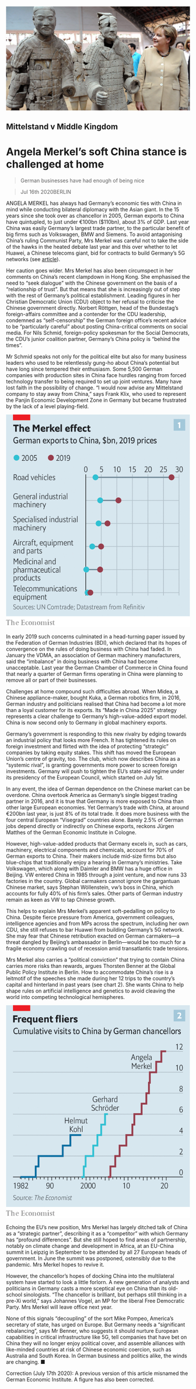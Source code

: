 ![](./images/20200718_EUP001.jpg)

## Mittelstand v Middle Kingdom

# Angela Merkel’s soft China stance is challenged at home

> German businesses have had enough of being nice

> Jul 16th 2020BERLIN

ANGELA MERKEL has always had Germany’s economic ties with China in mind while conducting bilateral diplomacy with the Asian giant. In the 15 years since she took over as chancellor in 2005, German exports to China have quintupled, to just under €100bn ($110bn), about 3% of GDP. Last year China was easily Germany’s largest trade partner, to the particular benefit of big firms such as Volkswagen, BMW and Siemens. To avoid antagonising China’s ruling Communist Party, Mrs Merkel was careful not to take the side of the hawks in the heated debate last year and this over whether to let Huawei, a Chinese telecoms giant, bid for contracts to build Germany’s 5G networks (see [article](https://www.economist.com//briefing/2020/07/16/americas-war-on-huawei-nears-its-endgame)).

Her caution goes wider. Mrs Merkel has also been circumspect in her comments on China’s recent clampdown in Hong Kong. She emphasised the need to “seek dialogue” with the Chinese government on the basis of a “relationship of trust”. But that means that she is increasingly out of step with the rest of Germany’s political establishment. Leading figures in her Christian Democratic Union (CDU) object to her refusal to criticise the Chinese government directly. Norbert Röttgen, head of the Bundestag’s foreign-affairs committee and a contender for the CDU leadership, condemned as “self-censorship” the German foreign office’s recent advice to be “particularly careful” about posting China-critical comments on social media. For Nils Schmid, foreign-policy spokesman for the Social Democrats, the CDU’s junior coalition partner, Germany’s China policy is “behind the times”.

Mr Schmid speaks not only for the political elite but also for many business leaders who used to be relentlessly gung-ho about China’s potential but have long since tempered their enthusiasm. Some 5,500 German companies with production sites in China face hurdles ranging from forced technology transfer to being required to set up joint ventures. Many have lost faith in the possibility of change. “I would now advise any Mittelstand company to stay away from China,” says Frank Klix, who used to represent the Panjin Economic Development Zone in Germany but became frustrated by the lack of a level playing-field.

![](./images/20200718_EUC465.png)

In early 2019 such concerns culminated in a head-turning paper issued by the Federation of German Industries (BDI), which declared that its hopes of convergence on the rules of doing business with China had faded. In January the VDMA, an association of German machinery manufacturers, said the “imbalance” in doing business with China had become unacceptable. Last year the German Chamber of Commerce in China found that nearly a quarter of German firms operating in China were planning to remove all or part of their businesses.

Challenges at home compound such difficulties abroad. When Midea, a Chinese appliance-maker, bought Kuka, a German robotics firm, in 2016, German industry and politicians realised that China had become a lot more than a loyal customer for its exports. Its “Made in China 2025” strategy represents a clear challenge to Germany’s high-value-added export model. China is now second only to Germany in global machinery exports.

Germany’s government is responding to this new rivalry by edging towards an industrial policy that looks more French. It has tightened its rules on foreign investment and flirted with the idea of protecting “strategic” companies by taking equity stakes. This shift has moved the European Union’s centre of gravity, too. The club, which now describes China as a “systemic rival”, is granting governments more power to screen foreign investments. Germany will push to tighten the EU’s state-aid regime under its presidency of the European Council, which started on July 1st.

In any event, the idea of German dependence on the Chinese market can be overdone. China overtook America as Germany’s single biggest trading partner in 2016, and it is true that Germany is more exposed to China than other large European economies. Yet Germany’s trade with China, at around €200bn last year, is just 8% of its total trade. It does more business with the four central European “Visegrad” countries alone. Barely 2.5% of German jobs depend directly or indirectly on Chinese exports, reckons Jürgen Matthes of the German Economic Institute in Cologne.

However, high-value-added products that Germany excels in, such as cars, machinery, electrical components and chemicals, account for 70% of German exports to China. Their makers include mid-size firms but also blue-chips that traditionally enjoy a hearing in Germany’s ministries. Take Volkswagen, which along with Daimler and BMW has a huge office in Beijing. VW entered China in 1985 through a joint venture, and now runs 33 factories in the country. Global carmakers cannot ignore the gargantuan Chinese market, says Stephan Wöllenstein, vw’s boss in China, which accounts for fully 40% of his firm’s sales. Other parts of German industry remain as keen as VW to tap Chinese growth.

This helps to explain Mrs Merkel’s apparent soft-pedalling on policy to China. Despite fierce pressure from America, government colleagues, intelligence agencies and from MPs across the spectrum, including her own CDU, she still refuses to bar Huawei from building Germany’s 5G network. She may fear that Chinese retribution exacted on German carmakers—a threat dangled by Beijing’s ambassador in Berlin—would be too much for a fragile economy crawling out of recession amid transatlantic trade tensions.

Mrs Merkel also carries a “political conviction” that trying to contain China carries more risks than rewards, argues Thorsten Benner at the Global Public Policy Institute in Berlin. How to accommodate China’s rise is a leitmotif of the speeches she made during her 12 trips to the country’s capital and hinterland in past years (see chart 2). She wants China to help shape rules on artificial intelligence and genetics to avoid cleaving the world into competing technological hemispheres.

![](./images/20200718_EUC469.png)

Echoing the EU’s new position, Mrs Merkel has largely ditched talk of China as a “strategic partner”, describing it as a “competitor” with which Germany has “profound differences”. But she still hoped to find areas of partnership, notably on climate change and development in Africa, at an EU-China summit in Leipzig in September to be attended by all 27 European heads of government. In June the summit was postponed, ostensibly due to the pandemic. Mrs Merkel hopes to revive it.

However, the chancellor’s hopes of docking China into the multilateral system have started to look a little forlorn. A new generation of analysts and politicians in Germany casts a more sceptical eye on China than its old-school sinologists. “The chancellor is brilliant, but perhaps still thinking in a pre-Xi world,” says Johannes Vogel, an MP for the liberal Free Democratic Party. Mrs Merkel will leave office next year.

None of this signals “decoupling” of the sort Mike Pompeo, America’s secretary of state, has urged on Europe. But Germany needs a “significant rebalancing”, says Mr Benner, who suggests it should nurture European capabilities in critical infrastructure like 5G, tell companies that have bet on China they will no longer enjoy political cover, and assemble alliances with like-minded countries at risk of Chinese economic coercion, such as Australia and South Korea. In German business and politics alike, the winds are changing. ■

Correction (July 17th 2020): A previous version of this article misnamed the German Economic Institute. A figure has also been corrected.